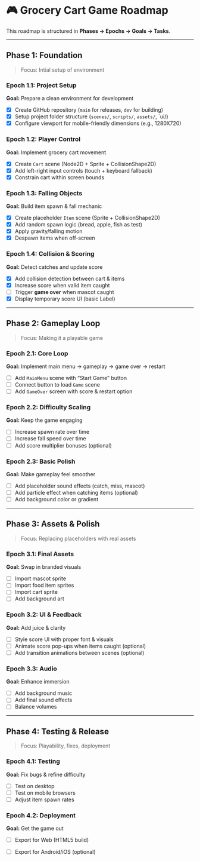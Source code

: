 # 🎮 Grocery Cart Game Roadmap

This roadmap is structured in **Phases → Epochs → Goals → Tasks**.

---

## **Phase 1: Foundation**

> Focus: Intial setup of environment

### **Epoch 1.1: Project Setup**

**Goal:** Prepare a clean environment for development
- [x] Create GitHub repository (`main` for releases, `dev` for building)
- [x] Setup project folder structure (`scenes/`, `scripts/`, `assets/`, `ui/)
- [x] Configure viewport for mobile-friendly dimensions (e.g., 1280X720)
### **Epoch 1.2: Player Control**

**Goal:** Implement grocery cart movement
- [x] Create `Cart` scene (Node2D + Sprite + CollisionShape2D)
- [x] Add left-right input controls (touch + keyboard fallback)
- [x] Constrain cart within screen bounds

### **Epoch 1.3: Falling Objects**

**Goal:** Build item spawn & fall mechanic
- [x] Create placeholder `Item` scene (Sprite + CollisionShape2D)
- [x] Add random spawn logic (bread, apple, fish as test)
- [x] Apply gravity/falling motion
- [x] Despawn items when off-screen

### **Epoch 1.4: Collision & Scoring**

**Goal:** Detect catches and update score
- [x] Add collision detection between cart & items
- [x] Increase score when valid item caught
- [ ] Trigger **game over** when mascot caught
- [x] Display temporary score UI (basic Label)

---

## **Phase 2: Gameplay Loop**

> Focus: Making it a playable game

### **Epoch 2.1: Core Loop**

**Goal:** Implement main menu → gameplay → game over → restart
- [ ] Add `MainMenu` scene with “Start Game” button
- [ ] Connect button to load `Game` scene
- [ ] Add `GameOver` screen with score & restart option

### **Epoch 2.2: Difficulty Scaling**

**Goal:** Keep the game engaging
- [ ] Increase spawn rate over time
- [ ] Increase fall speed over time
- [ ] Add score multiplier bonuses (optional)

### **Epoch 2.3: Basic Polish**

**Goal:** Make gameplay feel smoother
- [ ] Add placeholder sound effects (catch, miss, mascot)
- [ ] Add particle effect when catching items (optional)
- [ ] Add background color or gradient

---

## **Phase 3: Assets & Polish**

> Focus: Replacing placeholders with real assets

### **Epoch 3.1: Final Assets**

**Goal:** Swap in branded visuals
- [ ] Import mascot sprite
- [ ] Import food item sprites
- [ ] Import cart sprite
- [ ] Add background art

### **Epoch 3.2: UI & Feedback**

**Goal:** Add juice & clarity
- [ ] Style score UI with proper font & visuals
- [ ] Animate score pop-ups when items caught (optional)
- [ ] Add transition animations between scenes (optional)

### **Epoch 3.3: Audio**

**Goal:** Enhance immersion
- [ ] Add background music
- [ ] Add final sound effects
- [ ] Balance volumes

---

## **Phase 4: Testing & Release**

> Focus: Playability, fixes, deployment

### **Epoch 4.1: Testing**

**Goal:** Fix bugs & refine difficulty
- [ ] Test on desktop
- [ ] Test on mobile browsers
- [ ] Adjust item spawn rates

### **Epoch 4.2: Deployment**

**Goal:** Get the game out
- [ ] Export for Web (HTML5 build)
- [ ] Export for Android/iOS (optional)

